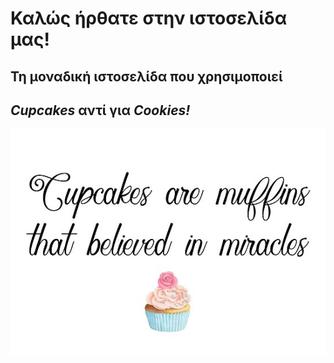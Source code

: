 # Καλώς ήρθατε στην ιστοσελίδα μας!

## Τη μοναδική ιστοσελίδα που χρησιμοποιεί
## _Cupcakes_ αντί για _Cookies!_

[![](imgs/cupcakes.jpg)](main.md)
